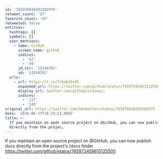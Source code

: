 ```yaml
---
id: '765976038291582976'
retweet_count: '27'
favorite_count: '47'
retweeted: false
entities:
  hashtags: []
  symbols: []
  user_mentions:
    - name: GitHub
      screen_name: github
      indices:
        - '42'
        - '49'
      id_str: '13334762'
      id: '13334762'
  urls:
    - url: https://t.co/7c6oWJ0r8f
      expanded_url: https://twitter.com/github/status/765972459615125505
      display_url: twitter.com/github/status/…
      indices:
        - '117'
        - '140'
original_url: https://twitter.com/benbalter/status/765976038291582976
date: '2016-08-17T18:18:13.000Z'
title: >-
  If you maintain an open source project on @GitHub, you can now publish docs
  directly from the projec…
---
```


If you maintain an open source project on @GitHub, you can now publish docs directly from the project's /docs folder https://twitter.com/github/status/765972459615125505